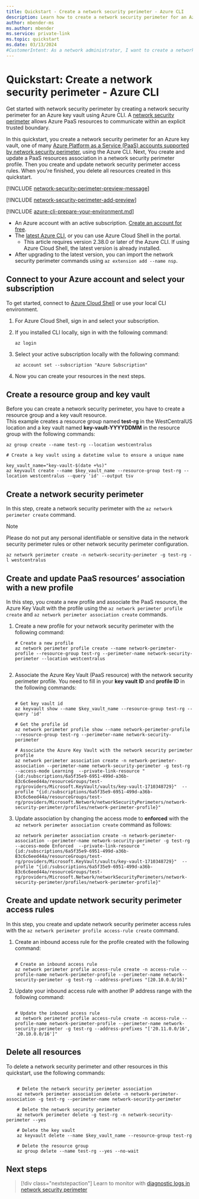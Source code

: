 ```yaml
---
title: Quickstart - Create a network security perimeter - Azure CLI
description: Learn how to create a network security perimeter for an Azure resource using Azure CLI. This example demonstrates the creation of a network security perimeter for an Azure Key Vault.
author: mbender-ms
ms.author: mbender
ms.service: private-link
ms.topic: quickstart
ms.date: 03/13/2024
#CustomerIntent: As a network administrator, I want to create a network security perimeter for an Azure resource using Azure CLI, so that I can control the network traffic to and from the resource.
---
```


# Quickstart: Create a network security perimeter - Azure CLI

Get started with network security perimeter by creating a network security perimeter for an Azure key vault using Azure CLI. A [network security perimeter](network-security-perimeter-concepts.md) allows Azure PaaS resources to communicate within an explicit trusted boundary.

In this quickstart, you create a network security perimeter for an Azure key vault, one of many [Azure Platform as a Service (PaaS) accounts supported by network security perimeter](./network-security-perimeter-concepts.md#onboarded-private-link-resources), using the Azure CLI. Next, You create and update a PaaS resources association in a network security perimeter profile. Then you create and update network security perimeter access rules. When you're finished, you delete all resources created in this quickstart.

[!INCLUDE [network-security-perimeter-preview-message](../../includes/network-security-perimeter-preview-message.md)]

[!INCLUDE [network-security-perimeter-add-preview](../../includes/network-security-perimeter-add-preview.md)]

[!INCLUDE [azure-cli-prepare-your-environment.md](~/reusable-content/azure-cli/azure-cli-prepare-your-environment.md)]

- An Azure account with an active subscription. [Create an account for free](https://azure.microsoft.com/free/?WT.mc_id=A261C142F).
- The [latest Azure CLI](/cli/azure/install-azure-cli), or you can use Azure Cloud Shell in the portal.
  - This article requires version 2.38.0 or later of the Azure CLI. If using Azure Cloud Shell, the latest version is already installed.
- After upgrading to the latest version, you can import the network security perimeter commands using `az extension add --name nsp`.




## Connect to your Azure account and select your subscription

To get started, connect to [Azure Cloud Shell](https://shell.azure.com) or use your local CLI environment.

1. For Azure Cloud Shell, sign in and select your subscription.
1. If you installed CLI locally, sign in with the following command: 

    ```azurecli-interactive
    az login 
    ```

1. Select your active subscription locally with the following command: 

    ```azurecli-interactive
    az account set --subscription "Azure Subscription"
    ```

1. Now you can create your resources in the next steps.
   
## Create a resource group and key vault

Before you can create a network security perimeter, you have to create a resource group and a key vault resource.  
This example creates a resource group named **test-rg** in the WestCentralUS location and a key vault named **key-vault-YYYYDDMM** in the resource group with the following commands:

```azurecli-interactive
az group create --name test-rg --location westcentralus

# Create a key vault using a datetime value to ensure a unique name

key_vault_name="key-vault-$(date +%s)"
az keyvault create --name $key_vault_name --resource-group test-rg --location westcentralus --query 'id' --output tsv

```
 
## Create a network security perimeter

In this step, create a network security perimeter with the `az network perimeter create` command.

> [!NOTE]
> Please do not put any personal identifiable or sensitive data in the network security perimeter rules or other network security perimeter configuration.

```azurecli-interactive
az network perimeter create -n network-security-perimeter -g test-rg -l westcentralus
```

## Create and update PaaS resources’ association with a new profile

In this step, you create a new profile and associate the PaaS resource, the Azure Key Vault with the profile using the `az network perimeter profile create` and `az network perimeter association create` commands.

1. Create a new profile for your network security perimeter with the following command:

    ```azurecli-interactive
    # Create a new profile
    az network perimeter profile create --name network-perimeter-profile --resource-group test-rg --perimeter-name network-security-perimeter --location westcentralus

    
    ```
2. Associate the Azure Key Vault (PaaS resource) with the network security perimeter profile. You need to fill in your **key vault ID** and **profile ID** in the following commands:

    ```azurecli-interactive

    # Get key vault id
    az keyvault show --name $key_vault_name --resource-group test-rg --query 'id'
    
    # Get the profile id
    az network perimeter profile show --name network-perimeter-profile --resource-group test-rg --perimeter-name network-security-perimeter

    # Associate the Azure Key Vault with the network security perimeter profile
    az network perimeter association create -n network-perimeter-association --perimeter-name network-security-perimeter -g test-rg --access-mode Learning  --private-link-resource "{id:/subscriptions/6a5f35e9-6951-499d-a36b-83c6c6eed44a/resourceGroups/test-rg/providers/Microsoft.KeyVault/vaults/key-vault-1710348729}"  --profile "{id:/subscriptions/6a5f35e9-6951-499d-a36b-83c6c6eed44a/resourceGroups/test-rg/providers/Microsoft.Network/networkSecurityPerimeters/network-security-perimeter/profiles/network-perimeter-profile}"
    
    ```
 
3. Update association by changing the access mode to **enforced** with the `az network perimeter association create` command as follows:

    ```azurecli-interactive
    az network perimeter association create -n network-perimeter-association --perimeter-name network-security-perimeter -g test-rg --access-mode Enforced  --private-link-resource "{id:/subscriptions/6a5f35e9-6951-499d-a36b-83c6c6eed44a/resourceGroups/test-rg/providers/Microsoft.KeyVault/vaults/key-vault-1710348729}"  --profile "{id:/subscriptions/6a5f35e9-6951-499d-a36b-83c6c6eed44a/resourceGroups/test-rg/providers/Microsoft.Network/networkSecurityPerimeters/network-security-perimeter/profiles/network-perimeter-profile}"
    ```

## Create and update network security perimeter access rules

In this step, you create and update network security perimeter access rules with the `az network perimeter profile access-rule create` command.

1. Create an inbound access rule for the profile created with the following command:

    ```azurecli-interactive

    # Create an inbound access rule
    az network perimeter profile access-rule create -n access-rule --profile-name network-perimeter-profile --perimeter-name network-security-perimeter -g test-rg --address-prefixes "[20.10.0.0/16]"

    ```

1. Update your inbound access rule with another IP address range with the following command:

    ```azurecli-interactive
    
    # Update the inbound access rule
    az network perimeter profile access-rule create -n access-rule --profile-name network-perimeter-profile --perimeter-name network-security-perimeter -g test-rg --address-prefixes "['20.11.0.0/16', '20.10.0.0/16']"

    ```

## Delete all resources

To delete a network security perimeter and other resources in this quickstart, use the following commands:

```azurecli-interactive

    # Delete the network security perimeter association
    az network perimeter association delete -n network-perimeter-association -g test-rg --perimeter-name network-security-perimeter

    # Delete the network security perimeter
    az network perimeter delete -g test-rg -n network-security-perimeter --yes
    
    # Delete the key vault
    az keyvault delete --name $key_vault_name --resource-group test-rg
    
    # Delete the resource group
    az group delete --name test-rg --yes --no-wait

```

## Next steps

> [!div class="nextstepaction"]
> Learn to monitor with [diagnostic logs in network security perimeter](./network-security-perimeter-diagnostic-logs.md)
